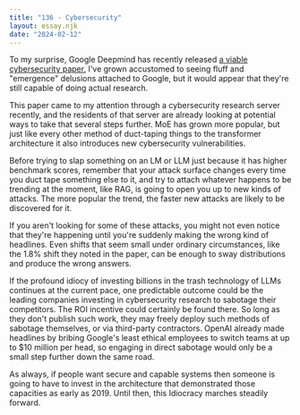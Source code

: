 ```yaml
---
title: "136 - Cybersecurity"
layout: essay.njk
date: "2024-02-12"
---
```


To my surprise, Google Deepmind has recently released [a viable cybersecurity paper.](https://arxiv.org/abs/2402.05526) I've grown accustomed to seeing fluff and "emergence" delusions attached to Google, but it would appear that they're still capable of doing actual research.

This paper came to my attention through a cybersecurity research server recently, and the residents of that server are already looking at potential ways to take that several steps further. MoE has grown more popular, but just like every other method of duct-taping things to the transformer architecture it also introduces new cybersecurity vulnerabilities.

Before trying to slap something on an LM or LLM just because it has higher benchmark scores, remember that your attack surface changes every time you duct tape something else to it, and try to attach whatever happens to be trending at the moment, like RAG, is going to open you up to new kinds of attacks. The more popular the trend, the faster new attacks are likely to be discovered for it.

If you aren't looking for some of these attacks, you might not even notice that they're happening until you're suddenly making the wrong kind of headlines. Even shifts that seem small under ordinary circumstances, like the 1.8% shift they noted in the paper, can be enough to sway distributions and produce the wrong answers.

If the profound idiocy of investing billions in the trash technology of LLMs continues at the current pace, one predictable outcome could be the leading companies investing in cybersecurity research to sabotage their competitors. The ROI incentive could certainly be found there. So long as they don't publish such work, they may freely deploy such methods of sabotage themselves, or via third-party contractors. OpenAI already made headlines by bribing Google's least ethical employees to switch teams at up to $10 million per head, so engaging in direct sabotage would only be a small step further down the same road.

As always, if people want secure and capable systems then someone is going to have to invest in the architecture that demonstrated those capacities as early as 2019. Until then, this Idiocracy marches steadily forward.
